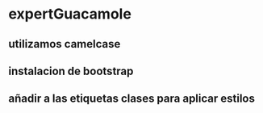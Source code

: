# expertGuacamole
## utilizamos camelcase
## instalacion de bootstrap
## añadir a las etiquetas clases para aplicar estilos
